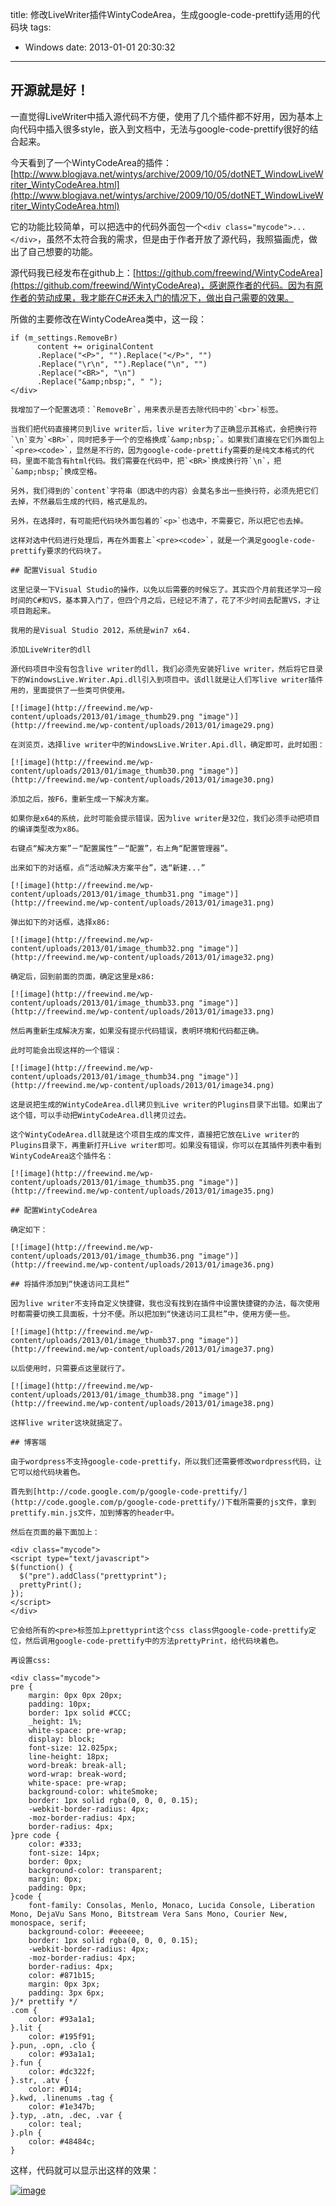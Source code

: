 title: 修改LiveWriter插件WintyCodeArea，生成google-code-prettify适用的代码块
tags:
  - Windows
date: 2013-01-01 20:30:32
---

## 开源就是好！

一直觉得LiveWriter中插入源代码不方便，使用了几个插件都不好用，因为基本上向代码中插入很多style，嵌入到文档中，无法与google-code-prettify很好的结合起来。

今天看到了一个WintyCodeArea的插件：[http://www.blogjava.net/wintys/archive/2009/10/05/dotNET_WindowLiveWriter_WintyCodeArea.html](http://www.blogjava.net/wintys/archive/2009/10/05/dotNET_WindowLiveWriter_WintyCodeArea.html)

它的功能比较简单，可以把选中的代码外面包一个`<div class="mycode">...</div>`，虽然不太符合我的需求，但是由于作者开放了源代码，我照猫画虎，做出了自己想要的功能。

源代码我已经发布在github上：[https://github.com/freewind/WintyCodeArea](https://github.com/freewind/WintyCodeArea)，感谢原作者的代码。因为有原作者的劳动成果，我才能在C#还未入门的情况下，做出自己需要的效果。

所做的主要修改在WintyCodeArea类中，这一段：

<div class="mycode">

    if (m_settings.RemoveBr)
          content += originalContent
          .Replace("<P>", "").Replace("</P>", "")
          .Replace("\r\n", "").Replace("\n", "")
          .Replace("<BR>", "\n")
          .Replace("&amp;nbsp;", " ");
    </div>

    我增加了一个配置选项：`RemoveBr`，用来表示是否去除代码中的`<br>`标签。

    当我们把代码直接拷贝到live writer后，live writer为了正确显示其格式，会把换行符`\n`变为`<BR>`，同时把多于一个的空格换成`&amp;nbsp;`。如果我们直接在它们外面包上`<pre><code>`，显然是不行的，因为google-code-prettify需要的是纯文本格式的代码，里面不能含有html代码。我们需要在代码中，把`<BR>`换成换行符`\n`，把`&amp;nbsp;`换成空格。

    另外，我们得到的`content`字符串（即选中的内容）会莫名多出一些换行符，必须先把它们去掉，不然最后生成的代码，格式是乱的。

    另外，在选择时，有可能把代码块外面包着的`<p>`也选中，不需要它，所以把它也去掉。

    这样对选中代码进行处理后，再在外面套上`<pre><code>`，就是一个满足google-code-prettify要求的代码块了。

    ## 配置Visual Studio

    这里记录一下Visual Studio的操作，以免以后需要的时候忘了。其实四个月前我还学习一段时间的C#和VS，基本算入门了，但四个月之后，已经记不清了，花了不少时间去配置VS，才让项目跑起来。

    我用的是Visual Studio 2012，系统是win7 x64.

    添加LiveWriter的dll

    源代码项目中没有包含live writer的dll，我们必须先安装好live writer，然后将它目录下的WindowsLive.Writer.Api.dll引入到项目中。该dll就是让人们写live writer插件用的，里面提供了一些类可供使用。

    [![image](http://freewind.me/wp-content/uploads/2013/01/image_thumb29.png "image")](http://freewind.me/wp-content/uploads/2013/01/image29.png)

    在浏览页，选择live writer中的WindowsLive.Writer.Api.dll，确定即可，此时如图：

    [![image](http://freewind.me/wp-content/uploads/2013/01/image_thumb30.png "image")](http://freewind.me/wp-content/uploads/2013/01/image30.png)

    添加之后，按F6，重新生成一下解决方案。

    如果你是x64的系统，此时可能会提示错误，因为live writer是32位，我们必须手动把项目的编译类型改为x86。

    右键点“解决方案”－“配置属性”－“配置”，右上角“配置管理器”。

    出来如下的对话框，点“活动解决方案平台”，选“新建...”

    [![image](http://freewind.me/wp-content/uploads/2013/01/image_thumb31.png "image")](http://freewind.me/wp-content/uploads/2013/01/image31.png)

    弹出如下的对话框，选择x86:

    [![image](http://freewind.me/wp-content/uploads/2013/01/image_thumb32.png "image")](http://freewind.me/wp-content/uploads/2013/01/image32.png)

    确定后，回到前面的页面，确定这里是x86:

    [![image](http://freewind.me/wp-content/uploads/2013/01/image_thumb33.png "image")](http://freewind.me/wp-content/uploads/2013/01/image33.png)

    然后再重新生成解决方案，如果没有提示代码错误，表明环境和代码都正确。

    此时可能会出现这样的一个错误：

    [![image](http://freewind.me/wp-content/uploads/2013/01/image_thumb34.png "image")](http://freewind.me/wp-content/uploads/2013/01/image34.png)

    这是说把生成的WintyCodeArea.dll拷贝到Live writer的Plugins目录下出错。如果出了这个错，可以手动把WintyCodeArea.dll拷贝过去。

    这个WintyCodeArea.dll就是这个项目生成的库文件，直接把它放在Live writer的Plugins目录下，再重新打开Live writer即可。如果没有错误，你可以在其插件列表中看到WintyCodeArea这个插件名：

    [![image](http://freewind.me/wp-content/uploads/2013/01/image_thumb35.png "image")](http://freewind.me/wp-content/uploads/2013/01/image35.png)

    ## 配置WintyCodeArea

    确定如下：

    [![image](http://freewind.me/wp-content/uploads/2013/01/image_thumb36.png "image")](http://freewind.me/wp-content/uploads/2013/01/image36.png)

    ## 将插件添加到“快速访问工具栏”

    因为live writer不支持自定义快捷键，我也没有找到在插件中设置快捷键的办法，每次使用时都需要切换工具面板，十分不便。所以把加到“快速访问工具栏”中，使用方便一些。

    [![image](http://freewind.me/wp-content/uploads/2013/01/image_thumb37.png "image")](http://freewind.me/wp-content/uploads/2013/01/image37.png)

    以后使用时，只需要点这里就行了。

    [![image](http://freewind.me/wp-content/uploads/2013/01/image_thumb38.png "image")](http://freewind.me/wp-content/uploads/2013/01/image38.png)

    这样live writer这块就搞定了。

    ## 博客端

    由于wordpress不支持google-code-prettify，所以我们还需要修改wordpress代码，让它可以给代码块着色。

    首先到[http://code.google.com/p/google-code-prettify/](http://code.google.com/p/google-code-prettify/)下载所需要的js文件，拿到prettify.min.js文件，加到博客的header中。

    然后在页面的最下面加上：

    <div class="mycode">
    <script type="text/javascript">
    $(function() {
      $("pre").addClass("prettyprint");
      prettyPrint();
    });
    </script>
    </div>

    它会给所有的<pre>标签加上prettyprint这个css class供google-code-prettify定位，然后调用google-code-prettify中的方法prettyPrint，给代码块着色。

    再设置css:

    <div class="mycode">
    pre {
        margin: 0px 0px 20px;
        padding: 10px;
        border: 1px solid #CCC;
        _height: 1%;
        white-space: pre-wrap;
        display: block;
        font-size: 12.025px;
        line-height: 18px;
        word-break: break-all;
        word-wrap: break-word;
        white-space: pre-wrap;
        background-color: whiteSmoke;
        border: 1px solid rgba(0, 0, 0, 0.15);
        -webkit-border-radius: 4px;
        -moz-border-radius: 4px;
        border-radius: 4px;
    }pre code {
        color: #333;
        font-size: 14px;
        border: 0px;
        background-color: transparent;
        margin: 0px;
        padding: 0px;
    }code {
        font-family: Consolas, Menlo, Monaco, Lucida Console, Liberation Mono, DejaVu Sans Mono, Bitstream Vera Sans Mono, Courier New, monospace, serif;
        background-color: #eeeeee;
        border: 1px solid rgba(0, 0, 0, 0.15);
        -webkit-border-radius: 4px;
        -moz-border-radius: 4px;
        border-radius: 4px;
        color: #871b15;
        margin: 0px 3px;
        padding: 3px 6px;
    }/* prettify */
    .com {
        color: #93a1a1;
    }.lit {
        color: #195f91;
    }.pun, .opn, .clo {
        color: #93a1a1;
    }.fun {
        color: #dc322f;
    }.str, .atv {
        color: #D14;
    }.kwd, .linenums .tag {
        color: #1e347b;
    }.typ, .atn, .dec, .var {
        color: teal;
    }.pln {
        color: #48484c;
    }

</div>

这样，代码就可以显示出这样的效果：

[![image](http://freewind.me/wp-content/uploads/2013/01/image_thumb39.png "image")](http://freewind.me/wp-content/uploads/2013/01/image39.png)